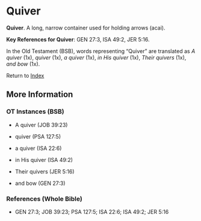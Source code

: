# Quiver
**Quiver**. 
A long, narrow container used for holding arrows (acai). 


**Key References for Quiver**: 
GEN 27:3, ISA 49:2, JER 5:16. 


In the Old Testament (BSB), words representing “Quiver” are translated as 
*A quiver* (1x), *quiver* (1x), *a quiver* (1x), *in His quiver* (1x), *Their quivers* (1x), *and bow* (1x). 




Return to [Index](00-Index.md)

## More Information

### OT Instances (BSB)

* A quiver (JOB 39:23)

* quiver (PSA 127:5)

* a quiver (ISA 22:6)

* in His quiver (ISA 49:2)

* Their quivers (JER 5:16)

* and bow (GEN 27:3)



### References (Whole Bible)

* GEN 27:3; JOB 39:23; PSA 127:5; ISA 22:6; ISA 49:2; JER 5:16



